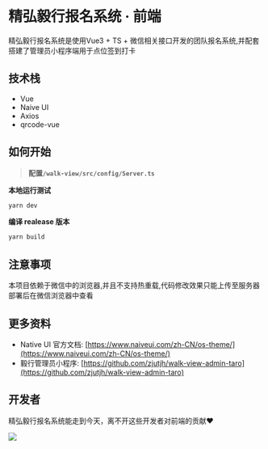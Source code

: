 # 精弘毅行报名系统 · 前端

精弘毅行报名系统是使用Vue3 + TS + 微信相关接口开发的团队报名系统,并配套搭建了管理员小程序端用于点位签到打卡


## 技术栈

- Vue
- Naive UI
- Axios
- qrcode-vue

## 如何开始

> **配置`/walk-view/src/config/Server.ts`**

**本地运行测试**

```bash
yarn dev
```

**编译 realease 版本**

```bash
yarn build
```


## 注意事项

本项目依赖于微信中的浏览器,并且不支持热重载,代码修改效果只能上传至服务器部署后在微信浏览器中查看

## 更多资料

- Native UI 官方文档: [https://www.naiveui.com/zh-CN/os-theme/](https://www.naiveui.com/zh-CN/os-theme/)
- 毅行管理员小程序: [https://github.com/zjutjh/walk-view-admin-taro](https://github.com/zjutjh/walk-view-admin-taro)

## 开发者

精弘毅行报名系统能走到今天，离不开这些开发者对前端的贡献❤️

<a href="https://github.com/zjutjh/walk-view/graphs/contributors">
  <img src="https://contrib.rocks/image?repo=zjutjh/walk-view"/>
</a>
